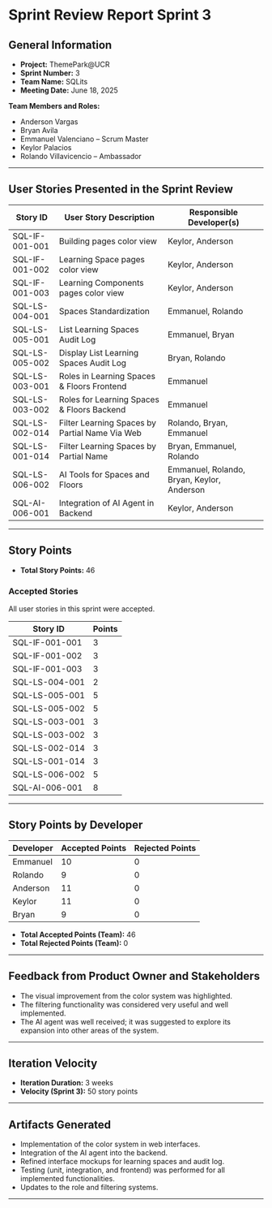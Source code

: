 

# Sprint Review Report Sprint 3

## General Information

* **Project:** ThemePark\@UCR
* **Sprint Number:** 3
* **Team Name:** SQLits
* **Meeting Date:** June 18, 2025

**Team Members and Roles:**

* Anderson Vargas
* Bryan Avila
* Emmanuel Valenciano – Scrum Master
* Keylor Palacios
* Rolando Villavicencio – Ambassador

---

## User Stories Presented in the Sprint Review

| Story ID       | User Story Description                         | Responsible Developer(s)                   |
| -------------- | ---------------------------------------------- | ------------------------------------------ |
| SQL-IF-001-001 | Building pages color view                      | Keylor, Anderson                           |
| SQL-IF-001-002 | Learning Space pages color view                | Keylor, Anderson                           |
| SQL-IF-001-003 | Learning Components pages color view           | Keylor, Anderson                           |
| SQL-LS-004-001 | Spaces Standardization                         | Emmanuel, Rolando                          |
| SQL-LS-005-001 | List Learning Spaces Audit Log                 | Emmanuel, Bryan                            |
| SQL-LS-005-002 | Display List Learning Spaces Audit Log         | Bryan, Rolando                             |
| SQL-LS-003-001 | Roles in Learning Spaces & Floors Frontend     | Emmanuel                                   |
| SQL-LS-003-002 | Roles for Learning Spaces & Floors Backend     | Emmanuel                                   |
| SQL-LS-002-014 | Filter Learning Spaces by Partial Name Via Web | Rolando, Bryan, Emmanuel                   |
| SQL-LS-001-014 | Filter Learning Spaces by Partial Name         | Bryan, Emmanuel, Rolando                   |
| SQL-LS-006-002 | AI Tools for Spaces and Floors                 | Emmanuel, Rolando, Bryan, Keylor, Anderson |
| SQL-AI-006-001 | Integration of AI Agent in Backend             | Keylor, Anderson                           |

---

## Story Points

* **Total Story Points:** 46

### Accepted Stories

All user stories in this sprint were accepted.

| Story ID       | Points |
| -------------- | ------ |
| SQL-IF-001-001 | 3      |
| SQL-IF-001-002 | 3      |
| SQL-IF-001-003 | 3      |
| SQL-LS-004-001 | 2      |
| SQL-LS-005-001 | 5      |
| SQL-LS-005-002 | 5      |
| SQL-LS-003-001 | 3      |
| SQL-LS-003-002 | 3      |
| SQL-LS-002-014 | 3      |
| SQL-LS-001-014 | 3      |
| SQL-LS-006-002 | 5      |
| SQL-AI-006-001 | 8      |

---

## Story Points by Developer

| Developer   | Accepted Points | Rejected Points |
|-------------|-----------------|----------------|
| Emmanuel    |      10          | 0              |
| Rolando     |     9            | 0              |
| Anderson    |   11            | 0              |
| Keylor      |  11             | 0              |
| Bryan       |    9           | 0              |


- **Total Accepted Points (Team):**  46
- **Total Rejected Points (Team):**  0

---

## Feedback from Product Owner and Stakeholders

* The visual improvement from the color system was highlighted.
* The filtering functionality was considered very useful and well implemented.
* The AI agent was well received; it was suggested to explore its expansion into other areas of the system.

---

## Iteration Velocity

* **Iteration Duration:** 3 weeks
* **Velocity (Sprint 3):** 50 story points

---

## Artifacts Generated

* Implementation of the color system in web interfaces.
* Integration of the AI agent into the backend.
* Refined interface mockups for learning spaces and audit log.
* Testing (unit, integration, and frontend) was performed for all implemented functionalities.
* Updates to the role and filtering systems.

---
